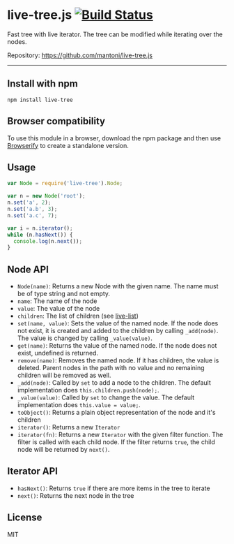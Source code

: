# live-tree.js [![Build Status](https://secure.travis-ci.org/mantoni/live-tree.js.png?branch=master)](http://travis-ci.org/mantoni/live-tree.js)

Fast tree with live iterator. The tree can be modified
while iterating over the nodes.

Repository: <https://github.com/mantoni/live-tree.js>

---

## Install with npm

```
npm install live-tree
```

## Browser compatibility

To use this module in a browser, download the npm package and then use
[Browserify](http://browserify.org) to create a standalone version.

## Usage

```js
var Node = require('live-tree').Node;

var n = new Node('root');
n.set('a', 2);
n.set('a.b', 3);
n.set('a.c', 7);

var i = n.iterator();
while (n.hasNext()) {
  console.log(n.next());
}
```

## Node API

- `Node(name)`: Returns a new Node with the given name. The name must be of
  type string and not empty.
- `name`: The name of the node
- `value`: The value of the node
- `children`: The list of children (see [live-list][])
- `set(name, value)`: Sets the value of the named node. If the node does not
  exist, it is created and added to the children by calling `_add(node)`. The
  value is changed by calling `_value(value)`.
- `get(name)`: Returns the value of the named node. If the node does not exist,
   undefined is returned.
- `remove(name)`: Removes the named node. If it has children, the value is
  deleted. Parent nodes in the path with no value and no remaining children
  will be removed as well.
- `_add(node)`: Called by `set` to add a node to the children. The default
  implementation does `this.children.push(node);`.
- `_value(value)`: Called by `set` to change the value. The default
  implementation does `this.value = value;`.
- `toObject()`: Returns a plain object representation of the node and it's
  children
- `iterator()`: Returns a new `Iterator`
- `iterator(fn)`: Returns a new `Iterator` with the given filter function. The
  filter is called with each child node. If the filter returns `true`, the
  child node will be returned by `next()`.

## Iterator API

- `hasNext()`: Returns `true` if there are more items in the tree to iterate
- `next()`: Returns the next node in the tree

## License

MIT

[live-list]: https://github.com/mantoni/live-list.js "Fast linked list with live iterator"
